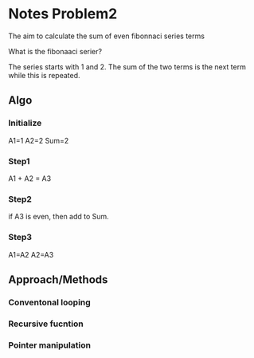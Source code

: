 # Notes Problem2

The aim to calculate the sum of even fibonnaci series terms

What is the fibonaaci serier?

The series starts with 1 and 2. The sum of the two terms is the next term while this is repeated.

## Algo

### Initialize
A1=1
A2=2
Sum=2
### Step1
A1 + A2 = A3
### Step2
if A3 is even, then add to Sum. 
### Step3
A1=A2
A2=A3

## Approach/Methods

### Conventonal looping
### Recursive fucntion
### Pointer manipulation